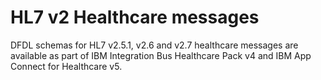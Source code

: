 HL7 v2 Healthcare messages 
==========================

DFDL schemas for HL7 v2.5.1, v2.6 and v2.7 healthcare messages are available as part of IBM Integration Bus
Healthcare Pack v4 and IBM App Connect for Healthcare v5. 



